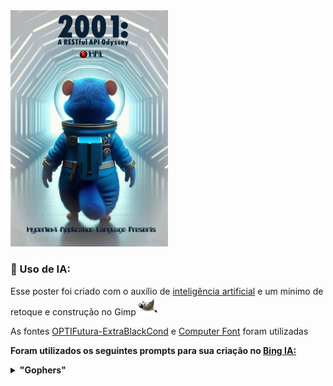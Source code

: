 <img src="./poster.png" width="50%">

### :robot: Uso de IA:

Esse poster foi criado com o auxílio de [inteligência artificial](https://www.bing.com/images/) e um mínimo de 
retoque e construção no Gimp [<img src="../../assets/icons/gimp.svg" width="30" height="30" title="Gimp" alt="Logo do Gimp" />](https://www.gimp.org/)

As fontes [OPTIFutura-ExtraBlackCond](https://www.whatfontis.com/FF_OPTIFutura-ExtraBlackCond.font) e [Computer Font](https://www.dafont.com/computerfont.font) foram utilizadas


<!-- https://www.dafont.com/computer-7.font -->



__Foram utilizados os seguintes prompts para sua criação no [Bing IA:](https://www.bing.com/images/create/)__

<details>
  <summary><b>"Gophers" </b></summary>
<i>Gopher AZUL antropomorfico DE COSTAS PARA A "CAMERA" vestido de astronauta azul com capacete transparente caminhando DE COSTAS, EH IMPORTANTE QUE ELE ESTEJA DE COSTAS, EM UM amplo corredor hexagonal iluminado como se fosse o poster do filme 2001 uma odisseia no espaco supostamente feito pela pixar<b>(sic)</b></i>
</details>

